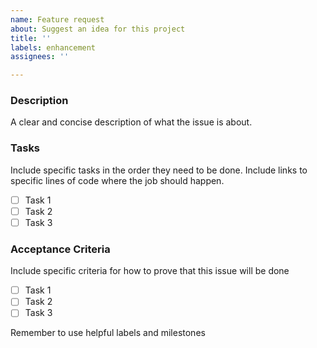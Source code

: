 ```yaml
---
name: Feature request
about: Suggest an idea for this project
title: ''
labels: enhancement
assignees: ''

---
```


### Description
A clear and concise description of what the issue is about.

### Tasks
Include specific tasks in the order they need to be done. Include links to specific lines of code where the job should happen.
- [ ] Task 1
- [ ] Task 2
- [ ] Task 3

### Acceptance Criteria
Include specific criteria for how to prove that this issue will be done
- [ ] Task 1
- [ ] Task 2
- [ ] Task 3

Remember to use helpful labels and milestones
